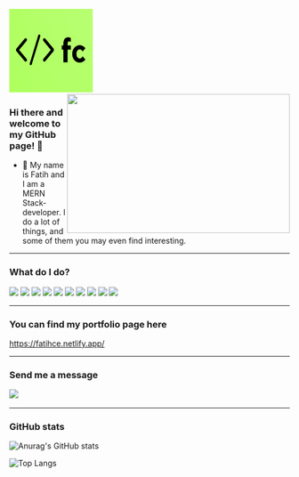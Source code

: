 <img src="/logo.png" alt="logo" width="150" height="150" /><img src="https://camo.githubusercontent.com/5e7ed399206be8f46927c0af32ee347c7322cf8c66bcf1e605602f8d6d309435/68747470733a2f2f6d656469612e67697068792e636f6d2f6d656469612f336f37714531594e3761424f4650527738452f736f757263652e676966" align="right" width="400" height="250" data-canonical-src="https://media.giphy.com/media/3o7qE1YN7aBOFPRw8E/source.gif" style="max-width: 100%;">

### Hi there and welcome to my GitHub page! 👋
- 🌱 My name is Fatih and I am a MERN Stack-developer. I do a lot of things, and some of them you may even find interesting.

---

### What do I do?

<p>
<img src="https://img.icons8.com/office/50/000000/react.png"/>
<img src="https://img.icons8.com/color/50/000000/javascript--v1.png"/>
<img src="https://img.icons8.com/color/50/000000/nodejs.png"/>
<img src="https://img.icons8.com/color/50/000000/sass.png"/>
<img src="https://img.icons8.com/color/50/000000/bootstrap.png"/>
<img src="https://img.icons8.com/external-tal-revivo-color-tal-revivo/50/000000/external-mongodb-a-cross-platform-document-oriented-database-program-logo-color-tal-revivo.png"/>
<img src="https://img.icons8.com/ios-glyphs/50/000000/github.png"/>
<img src="https://img.icons8.com/color/50/000000/figma--v1.png"/>
<img src="https://img.icons8.com/color/50/000000/linux.png"/>
<img src="https://img.icons8.com/color/50/000000/trello.png"/>
</p>

---

### You can find my portfolio page here
https://fatihce.netlify.app/

---

### Send me a message
<a href="https://www.linkedin.com/in/fatih-c-8a52061a9/" target="_blank">
<img src="https://img.icons8.com/color/96/000000/linkedin.png" />
</a>

---

### GitHub stats
![Anurag's GitHub stats](https://github-readme-stats.vercel.app/api?username=Fatihce57&show_icons=true)

![Top Langs](https://github-readme-stats.vercel.app/api/top-langs/?username=Fatihce57&layout=compact&hide=html)



